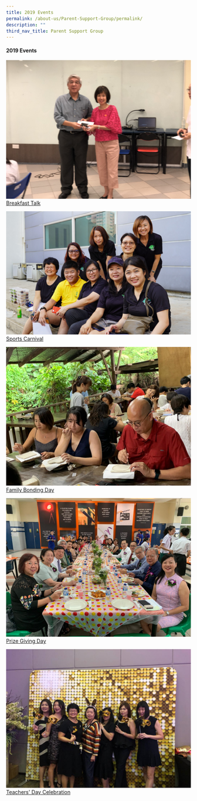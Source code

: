 ```yaml
---
title: 2019 Events
permalink: /about-us/Parent-Support-Group/permalink/
description: ""
third_nav_title: Parent Support Group
---
```

#### **2019 Events**

<img style="width:50" src="/images/IMG_8627.jpg"> [Breakfast Talk](/about-us/psg/event-photos/2019/breakfast-talk/)

<img style="width:50" src="/images/Sports Carnival.jpeg">[Sports Carnival](/about-us/psg/event-photos/2019/sports-carnival/)

<img style="width:50" src="/images/Family Bonding.jpeg"> [Family Bonding Day](/about-us/psg/event-photos/2019/family-bonding-day/)

<img style="width:50" src="/images/Prize Giving.jpeg"> [Prize Giving Day](/about-us/psg/event-photos/2019/prize-giving-day/)

![](/images/Teachers'%20Day.jpg)[Teachers' Day Celebration](/about-us/psg/event-photos/2019/teachers-day-celebration/)